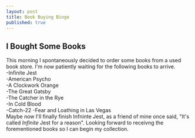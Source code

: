 ```yaml
---
layout: post
title: Book Buying Binge
published: true
---
```

## I Bought Some Books
This morning I spontaneously decided to order some books from a used book store. I'm now patiently waiting for the following books to arrive.    
-Infinite Jest   
-American Psycho    
-A Clockwork Orange   
-The Great Gatsby    
-The Catcher in the Rye   
-In Cold Blood   
-Catch-22
-Fear and Loathing in Las Vegas    
Maybe now I'll finally finish Infninte Jest, as a friend of mine once said, "It's called _Infinite_ Jest for a reason". Looking forward to receivng the forementioned books so I can begin my collection.
